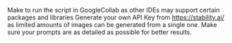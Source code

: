 Make to run the script in GoogleCollab as other IDEs may support certain packages and libraries
Generate your own API Key from https://stability.ai/ as limited amounts of images can be generated from a single one.
Make sure your prompts are as detailed as possible for better results.
